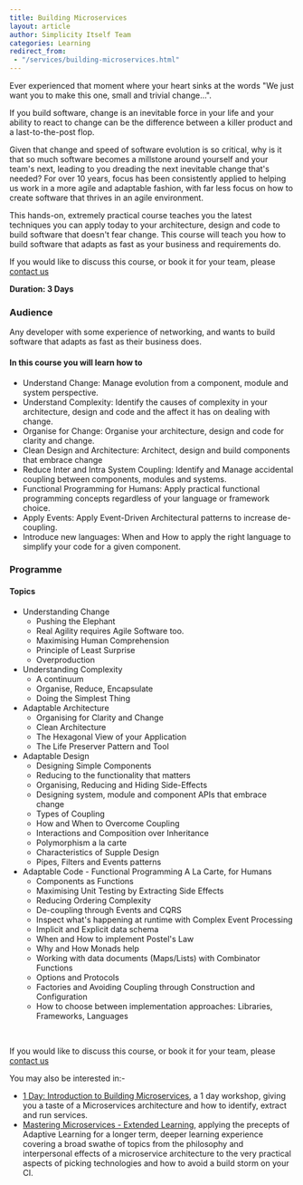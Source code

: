```yaml
---
title: Building Microservices
layout: article
author: Simplicity Itself Team
categories: Learning
redirect_from:
 - "/services/building-microservices.html"
---
```

Ever experienced that moment where your heart sinks at the words "We just want you to make this one, small and trivial change…".

If you build software, change is an inevitable force in your life and your ability to react to change can be the difference between a killer product and a last-to-the-post flop.

Given that change and speed of software evolution is so critical, why is it that so much software becomes a millstone around yourself and your team's next, leading to you dreading the next inevitable change that's needed? For over 10 years, focus has been consistently applied to helping us work in a more agile and adaptable fashion, with far less focus on how to create software that thrives in an agile environment.

This hands-on, extremely practical course teaches you the latest techniques you can apply today to your architecture, design and code to build software that doesn't fear change. This course will teach you how to build software that adapts as fast as your business and requirements do.

If you would like to discuss this course, or book it for your team, please <a href="/#contactus" target="_blank">contact us</a>

<strong>Duration: 3 Days</strong>
<h3>Audience</h3>
Any developer with some experience of networking, and wants to build software that adapts as fast as their business does.
<h4>In this course you will learn how to</h4>
<ul>
	<li>Understand Change: Manage evolution from a component, module and system perspective.</li>
	<li>Understand Complexity: Identify the causes of complexity in your architecture, design and code and the affect it has on dealing with change.</li>
	<li>Organise for Change: Organise your architecture, design and code for clarity and change.</li>
	<li>Clean Design and Architecture: Architect, design and build components that embrace change</li>
	<li>Reduce Inter and Intra System Coupling: Identify and Manage accidental coupling between components, modules and systems.</li>
	<li>Functional Programming for Humans: Apply practical functional programming concepts regardless of your language or framework choice.</li>
	<li>Apply Events: Apply Event-Driven Architectural patterns to increase de-coupling.</li>
	<li>Introduce new languages: When and How to apply the right language to simplify your code for a given component.</li>
</ul>
<h3>Programme</h3>
<h4>Topics</h4>
<ul>
	<li>Understanding Change
<ul>
	<li>Pushing the Elephant</li>
	<li>Real Agility requires Agile Software too.</li>
	<li>Maximising Human Comprehension</li>
	<li>Principle of Least Surprise</li>
	<li>Overproduction</li>
</ul>
</li>
	<li>Understanding Complexity
<ul>
	<li>A continuum</li>
	<li>Organise, Reduce, Encapsulate</li>
	<li>Doing the Simplest Thing</li>
</ul>
</li>
	<li>Adaptable Architecture
<ul>
	<li>Organising for Clarity and Change</li>
	<li>Clean Architecture</li>
	<li>The Hexagonal View of your Application</li>
	<li>The Life Preserver Pattern and Tool</li>
</ul>
</li>
	<li>Adaptable Design
<ul>
	<li>Designing Simple Components</li>
	<li>Reducing to the functionality that matters</li>
	<li>Organising, Reducing and Hiding Side-Effects</li>
	<li>Designing system, module and component APIs that embrace change</li>
	<li>Types of Coupling</li>
	<li>How and When to Overcome Coupling</li>
	<li>Interactions and Composition over Inheritance</li>
	<li>Polymorphism a la carte</li>
	<li>Characteristics of Supple Design</li>
	<li>Pipes, Filters and Events patterns</li>
</ul>
</li>
	<li>Adaptable Code - Functional Programming A La Carte, for Humans
<ul>
	<li>Components as Functions</li>
	<li>Maximising Unit Testing by Extracting Side Effects</li>
	<li>Reducing Ordering Complexity</li>
	<li>De-coupling through Events and CQRS</li>
	<li>Inspect what's happening at runtime with Complex Event Processing</li>
	<li>Implicit and Explicit data schema</li>
	<li>When and How to implement Postel's Law</li>
	<li>Why and How Monads help</li>
	<li>Working with data documents (Maps/Lists) with Combinator Functions</li>
	<li>Options and Protocols</li>
	<li>Factories and Avoiding Coupling through Construction and Configuration</li>
	<li>How to choose between implementation approaches: Libraries, Frameworks, Languages</li>
</ul>
</li>
</ul>
&nbsp;

If you would like to discuss this course, or book it for your team, please <a href="/#contact" target="_blank">contact us</a>

You may also be interested in:-
<ul>
	<li><a title="Building Microservices" href="/learning/building-microservices-course/">1 Day: Introduction to Building Microservices</a>, a 1 day workshop, giving you a taste of a Microservices architecture and how to identify, extract and run services.</li>
	<li><a title="Mastering Microservices – Extended Learning" href="/learning/mastering-microservices-extended-learning/">Mastering Microservices - Extended Learning</a>, applying the precepts of Adaptive Learning for a longer term, deeper learning experience covering a broad swathe of topics from the philosophy and interpersonal effects of a microservice architecture to the very practical aspects of picking technologies and how to avoid a build storm on your CI.</li>
</ul>
&nbsp;